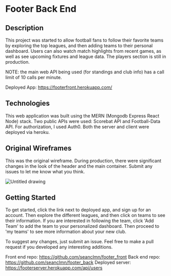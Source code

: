 # Footer Back End


## Description

This project was started to allow football fans to follow their favorite teams by exploring the top leagues, and then adding teams to their personal dashboard. Users can also watch match highlights from recent games, as well as see upcoming fixtures and league data. The players section is still in production.

NOTE: the main web API being used (for standings and club info) has a call limit of 10 calls per minute.

Deployed App: https://footerfront.herokuapp.com/

## Technologies

This web application was built using the MERN (Mongodb Express React Node) stack. Two public APIs were used: Scorebat API and Football-Data API. For authorization, I used Auth0. Both the server and client were deployed via heroku.

## Original Wireframes

This was the original wireframe. During production, there were significant changes in the look of the header and the main container. Submit any issues to let me know what you think.

![Untitled drawing](https://media.git.generalassemb.ly/user/37214/files/e1c36e80-1bfd-11ec-87f8-228b4569ef96)

## Getting Started 

To get started, click the link next to deployed app, and sign up for an account. Then explore the different leagues, and then click on teams to see their information. If you are interested in following the team, click 'Add Team' to add the team to your personalized dashboard. Then proceed to 'my teams' to see more information about your new club.

To suggest any changes, just submit an issue. Feel free to make a pull request if you developed any interesting additions.
 
Front end repo: https://github.com/seanclmn/footer_front
Back end repo: https://github.com/seanclmn/footer_back
Deployed server: https://footerserver.herokuapp.com/api/users
